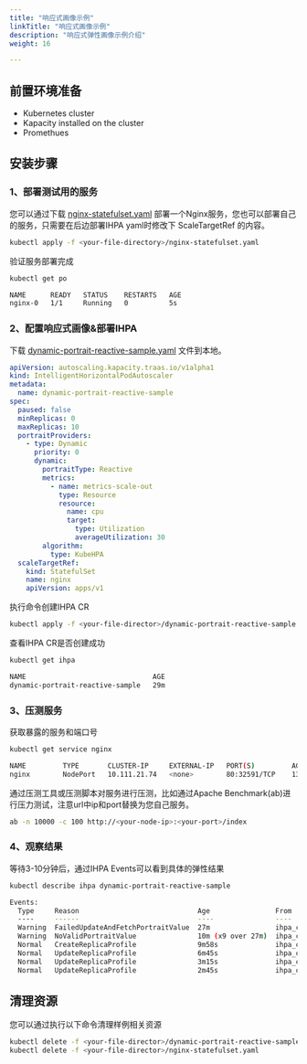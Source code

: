```yaml
---
title: "响应式画像示例"
linkTitle: "响应式画像示例"
description: "响应式弹性画像示例介绍"
weight: 16

---
```


## 前置环境准备

- Kubernetes cluster
- Kapacity installed on the cluster
- Promethues

## 安装步骤

### 1、部署测试用的服务

您可以通过下载 [nginx-statefulset.yaml](https://raw.githubusercontent.com/traas-stack/kapacity/main/examples/nginx-statefulset.yaml)
部署一个Nginx服务，您也可以部署自己的服务，只需要在后边部署IHPA yaml时修改下 ScaleTargetRef 的内容。

```bash
kubectl apply -f <your-file-directory>/nginx-statefulset.yaml
```

验证服务部署完成

```bash
kubectl get po

NAME      READY   STATUS    RESTARTS   AGE
nginx-0   1/1     Running   0          5s
```


### 2、配置响应式画像&部署IHPA

下载 [dynamic-portrait-reactive-sample.yaml](https://raw.githubusercontent.com/traas-stack/kapacity/main/examples/autoscaling/dynamic-portrait-reactive-sample.yaml)
文件到本地。

```yaml
apiVersion: autoscaling.kapacity.traas.io/v1alpha1
kind: IntelligentHorizontalPodAutoscaler
metadata:
  name: dynamic-portrait-reactive-sample
spec:
  paused: false
  minReplicas: 0
  maxReplicas: 10
  portraitProviders:
    - type: Dynamic
      priority: 0
      dynamic:
        portraitType: Reactive
        metrics:
          - name: metrics-scale-out
            type: Resource
            resource:
              name: cpu
              target:
                type: Utilization
                averageUtilization: 30
        algorithm:
          type: KubeHPA
  scaleTargetRef:
    kind: StatefulSet
    name: nginx
    apiVersion: apps/v1
```

执行命令创建IHPA CR

```bash
kubectl apply -f <your-file-director>/dynamic-portrait-reactive-sample.yaml
```

查看IHPA CR是否创建成功

```bash
kubectl get ihpa

NAME                               AGE
dynamic-portrait-reactive-sample   29m
```

### 3、压测服务

获取暴露的服务和端口号

```bash
kubectl get service nginx

NAME         TYPE       CLUSTER-IP     EXTERNAL-IP   PORT(S)         AGE
nginx        NodePort   10.111.21.74   <none>        80:32591/TCP    13m
```

通过压测工具或压测脚本对服务进行压测，比如通过Apache Benchmark(ab)进行压力测试，注意url中ip和port替换为您自己服务。

```bash
ab -n 10000 -c 100 http://<your-node-ip>:<your-port>/index
```

### 4、观察结果

等待3-10分钟后，通过IHPA Events可以看到具体的弹性结果

```bash
kubectl describe ihpa dynamic-portrait-reactive-sample

Events:
  Type     Reason                             Age                From             Message
  ----     ------                             ----               ----             -------
  Warning  FailedUpdateAndFetchPortraitValue  27m                ihpa_controller  failed to update and fetch portrait value: failed to fetch portrait value: failed to get HorizontalPortrait "default/dynamic-portrait-reactive-sample-reactive": HorizontalPortrait.autoscaling.kapacity.traas.io "dynamic-portrait-reactive-sample-reactive" not found
  Warning  NoValidPortraitValue               10m (x9 over 27m)  ihpa_controller  no valid portrait value for now
  Normal   CreateReplicaProfile               9m58s              ihpa_controller  create ReplicaProfile with onlineReplcas: 1, cutoffReplicas: 0, standbyReplicas: 0
  Normal   UpdateReplicaProfile               6m45s              ihpa_controller  update ReplicaProfile with onlineReplcas: 1 -> 6, cutoffReplicas: 0 -> 0, standbyReplicas: 0 -> 0
  Normal   UpdateReplicaProfile               3m15s              ihpa_controller  update ReplicaProfile with onlineReplcas: 6 -> 4, cutoffReplicas: 0 -> 0, standbyReplicas: 0 -> 0
  Normal   UpdateReplicaProfile               2m45s              ihpa_controller  update ReplicaProfile with onlineReplcas: 4 -> 1, cutoffReplicas: 0 -> 0, standbyReplicas: 0 -> 0
```

## 清理资源

您可以通过执行以下命令清理样例相关资源

```bash
kubectl delete -f <your-file-director>/dynamic-portrait-reactive-sample.yaml 
kubectl delete -f <your-file-director>/nginx-statefulset.yaml 
```